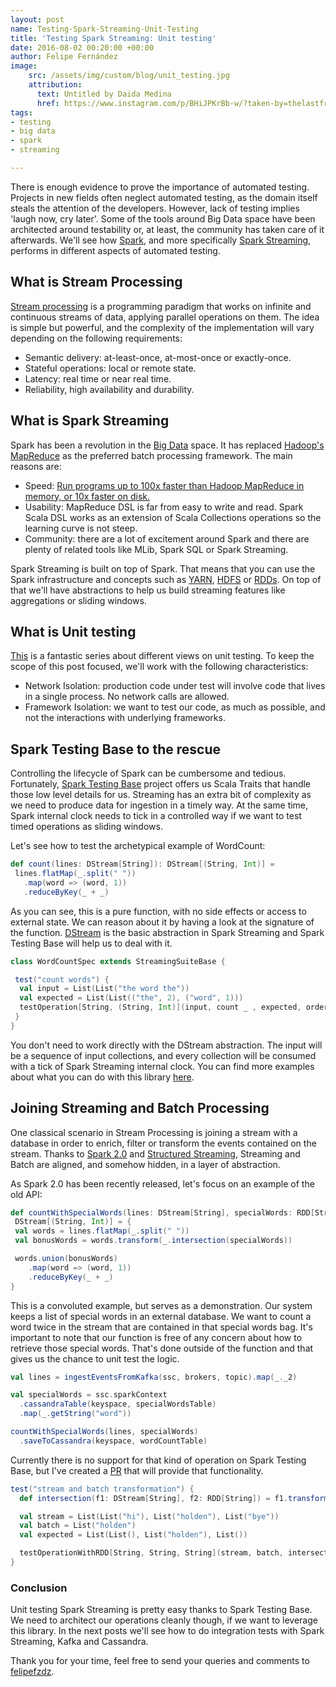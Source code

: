 ```yaml
---
layout: post
name: Testing-Spark-Streaming-Unit-Testing
title: 'Testing Spark Streaming: Unit testing'
date: 2016-08-02 00:20:00 +00:00
author: Felipe Fernández
image:
    src: /assets/img/custom/blog/unit_testing.jpg
    attribution:
      text: Untitled by Daida Medina
      href: https://www.instagram.com/p/BHiJPKrBb-w/?taken-by=thelastfreeusername
tags:
- testing
- big data
- spark
- streaming

---
```


There is enough evidence to prove the importance of automated testing. Projects in new fields often neglect automated testing, as the domain itself steals the attention of the developers. However, lack of testing implies 'laugh now, cry later'. Some of the tools around Big Data space have been architected around testability or, at least, the community has taken care of it afterwards. We'll see how [Spark](http://spark.apache.org/), and more specifically [Spark Streaming](http://spark.apache.org/streaming/), performs in different aspects of automated testing.

## What is Stream Processing

[Stream processing](https://www.wikiwand.com/en/Stream_processing) is a programming paradigm that works on infinite and continuous streams of data, applying parallel operations on them. The idea is simple but powerful, and the complexity of the implementation will vary depending on the following requirements:

- Semantic delivery: at-least-once, at-most-once or exactly-once.
- Stateful operations: local or remote state.
- Latency: real time or near real time.
- Reliability, high availability and durability.

## What is Spark Streaming

Spark has been a revolution in the [Big Data](https://www.wikiwand.com/en/Big_data) space. It has replaced [Hadoop's MapReduce](https://hadoop.apache.org/docs/current/hadoop-mapreduce-client/hadoop-mapreduce-client-core/MapReduceTutorial.html) as the preferred batch processing framework. The main reasons are:

- Speed: [Run programs up to 100x faster than Hadoop MapReduce in memory, or 10x faster on disk.](http://spark.apache.org/)
- Usability: MapReduce DSL is far from easy to write and read. Spark Scala DSL works as an extension of Scala Collections operations so the learning curve is not steep.
- Community: there are a lot of excitement around Spark and there are plenty of related tools like MLib, Spark SQL or Spark Streaming.

Spark Streaming is built on top of Spark. That means that you can use the Spark infrastructure and concepts such as [YARN](http://hadoop.apache.org/docs/current/hadoop-yarn/hadoop-yarn-site/YARN.html), [HDFS](https://hadoop.apache.org/docs/r1.2.1/hdfs_design.html) or [RDDs](http://www.tutorialspoint.com/apache_spark/apache_spark_rdd.htm). On top of that we'll have abstractions to help us build streaming features like aggregations or sliding windows.

## What is Unit testing

[This](http://robdmoore.id.au/blog/2015/01/26/testing-i-dont-even/) is a fantastic series about different views on unit testing. To keep the scope of this post focused, we'll work with the following characteristics:

- Network Isolation: production code under test will involve code that lives in a single process. No network calls are allowed.
- Framework Isolation: we want to test our code, as much as possible, and not the interactions with underlying frameworks.

## Spark Testing Base to the rescue

Controlling the lifecycle of Spark can be cumbersome and tedious. Fortunately, [Spark Testing Base](https://github.com/holdenk/spark-testing-base) project offers us Scala Traits that handle those low level details for us. Streaming has an extra bit of complexity as we need to produce data for ingestion in a timely way. At the same time, Spark internal clock needs to tick in a controlled way if we want to test timed operations as sliding windows.

Let's see how to test the archetypical example of WordCount:

```scala
def count(lines: DStream[String]): DStream[(String, Int)] =
 lines.flatMap(_.split(" "))
   .map(word => (word, 1))
   .reduceByKey(_ + _)
```

As you can see, this is a pure function, with no side effects or access to external state. We can reason about it by having a look at the signature of the function. [DStream](https://spark.apache.org/docs/0.7.2/api/streaming/spark/streaming/DStream.html) is the basic abstraction in Spark Streaming and Spark Testing Base will help us to deal with it.

```scala
class WordCountSpec extends StreamingSuiteBase {

 test("count words") {
  val input = List(List("the word the"))
  val expected = List(List(("the", 2), ("word", 1)))
  testOperation[String, (String, Int)](input, count _ , expected, ordered = false)
 }
}
```

You don't need to work directly with the DStream abstraction. The input will be a sequence of input collections, and every collection will be consumed with a tick of Spark Streaming internal clock. You can find more examples about what you can do with this library [here](https://github.com/holdenk/spark-testing-base/wiki/StreamingSuiteBase).

## Joining Streaming and Batch Processing

One classical scenario in Stream Processing is joining a stream with a database in order to enrich, filter or transform the events contained on the stream. Thanks to [Spark 2.0](https://spark.apache.org/releases/spark-release-2-0-0.html) and [Structured Streaming](https://jaceklaskowski.gitbooks.io/mastering-apache-spark/content/spark-sql-structured-streaming.html), Streaming and Batch are aligned, and somehow hidden, in a layer of abstraction.

As Spark 2.0 has been recently released, let's focus on an example of the old API:

```scala
def countWithSpecialWords(lines: DStream[String], specialWords: RDD[String]):
 DStream[(String, Int)] = {
 val words = lines.flatMap(_.split(" "))
 val bonusWords = words.transform(_.intersection(specialWords))

 words.union(bonusWords)
    .map(word => (word, 1))
    .reduceByKey(_ + _)
}
```

This is a convoluted example, but serves as a demonstration. Our system keeps a list of special words in an external database. We want to count a word twice in the stream that are contained in that special words bag. It's important to note that our function is free of any concern about how to retrieve those special words. That's done outside of the function and that gives us the chance to unit test the logic.

```scala
val lines = ingestEventsFromKafka(ssc, brokers, topic).map(_._2)

val specialWords = ssc.sparkContext
  .cassandraTable(keyspace, specialWordsTable)
  .map(_.getString("word"))

countWithSpecialWords(lines, specialWords)
  .saveToCassandra(keyspace, wordCountTable)
```

Currently there is no support for that kind of operation on Spark Testing Base, but I've created a [PR](https://github.com/holdenk/spark-testing-base/pull/122) that will provide that functionality.

```scala
test("stream and batch transformation") {
  def intersection(f1: DStream[String], f2: RDD[String]) = f1.transform(_.intersection(f2))

  val stream = List(List("hi"), List("holden"), List("bye"))
  val batch = List("holden")
  val expected = List(List(), List("holden"), List())

  testOperationWithRDD[String, String, String](stream, batch, intersection _, expected, ordered = false)
}
```

### Conclusion

Unit testing Spark Streaming is pretty easy thanks to Spark Testing Base. We need to architect our operations cleanly though, if we want to leverage this library. In the next posts we'll see how to do integration tests with Spark Streaming, Kafka and Cassandra.

Thank you for your time, feel free to send your queries and comments to [felipefzdz](http://twitter.com/felipefzdz).
